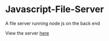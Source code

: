 # Javascript-File-Server
<p>A file server running node js on the back end</p>
<p>View the server <a href="https://file-server-xp39.onrender.com">here</a></p>
